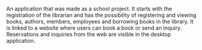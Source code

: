 An application that was made as a school project. It starts with the registration of the librarian and has the possibility of registering and viewing books, authors, members, employees and borrowing books in the library. It is linked to a website where users can book a book or send an inquiry. Reservations and inquiries from the web are visible in the desktop application.
